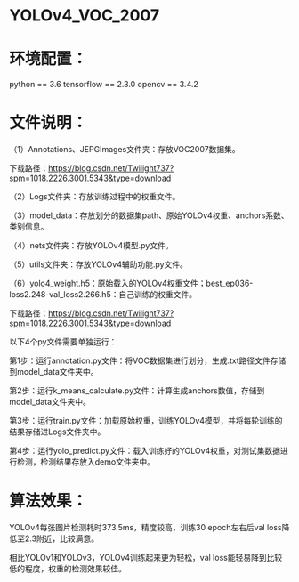 # YOLOv4_VOC_2007

# 环境配置：

python == 3.6
tensorflow == 2.3.0
opencv == 3.4.2


# 文件说明：

（1）Annotations、JEPGImages文件夹：存放VOC2007数据集。

下载路径：https://blog.csdn.net/Twilight737?spm=1018.2226.3001.5343&type=download

（2）Logs文件夹：存放训练过程中的权重文件。

（3）model_data：存放划分的数据集path、原始YOLOv4权重、anchors系数、类别信息。

（4）nets文件夹：存放YOLOv4模型.py文件。

（5）utils文件夹：存放YOLOv4辅助功能.py文件。

（6）yolo4_weight.h5：原始载入的YOLOv4权重文件；best_ep036-loss2.248-val_loss2.266.h5：自己训练的权重文件。

下载路径：https://blog.csdn.net/Twilight737?spm=1018.2226.3001.5343&type=download

以下4个py文件需要单独运行：

第1步：运行annotation.py文件：将VOC数据集进行划分，生成.txt路径文件存储到model_data文件夹中。

第2步：运行k_means_calculate.py文件：计算生成anchors数值，存储到model_data文件夹中。

第3步：运行train.py文件：加载原始权重，训练YOLOv4模型，并将每轮训练的结果存储进Logs文件夹中。

第4步：运行yolo_predict.py文件：载入训练好的YOLOv4权重，对测试集数据进行检测，检测结果存放入demo文件夹中。


# 算法效果：

YOLOv4每张图片检测耗时373.5ms，精度较高，训练30 epoch左右后val loss降低至2.3附近，比较满意。

相比YOLOv1和YOLOv3，YOLOv4训练起来更为轻松，val loss能轻易降到比较低的程度，权重的检测效果较佳。
